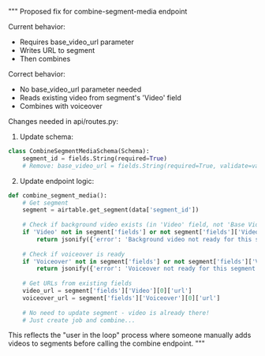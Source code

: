 """
Proposed fix for combine-segment-media endpoint

Current behavior:
- Requires base_video_url parameter
- Writes URL to segment
- Then combines

Correct behavior:
- No base_video_url parameter needed
- Reads existing video from segment's 'Video' field
- Combines with voiceover

Changes needed in api/routes.py:

1. Update schema:
```python
class CombineSegmentMediaSchema(Schema):
    segment_id = fields.String(required=True)
    # Remove: base_video_url = fields.String(required=True, validate=validate.URL())
```

2. Update endpoint logic:
```python
def combine_segment_media():
    # Get segment
    segment = airtable.get_segment(data['segment_id'])
    
    # Check if background video exists (in 'Video' field, not 'Base Video')
    if 'Video' not in segment['fields'] or not segment['fields']['Video']:
        return jsonify({'error': 'Background video not ready for this segment. Please upload a video to the segment in Airtable first.'}), 400
    
    # Check if voiceover is ready
    if 'Voiceover' not in segment['fields'] or not segment['fields']['Voiceover']:
        return jsonify({'error': 'Voiceover not ready for this segment'}), 400
    
    # Get URLs from existing fields
    video_url = segment['fields']['Video'][0]['url']
    voiceover_url = segment['fields']['Voiceover'][0]['url']
    
    # No need to update segment - video is already there!
    # Just create job and combine...
```

This reflects the "user in the loop" process where someone manually adds videos to segments before calling the combine endpoint.
"""